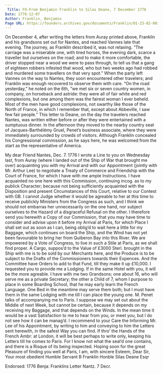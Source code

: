 ```yaml
---
 Title: FO-From Benjamin Franklin to Silas Deane, 7 December 1776
Date: 1776-12-07
Author: Franklin, Benjamin
Page URL: https://founders.archives.gov/documents/Franklin/01-23-02-0010
---
```


On December 4, after writing the letters from Auray printed above, Franklin and his grandsons set out for Nantes, and reached Vannes late that evening. The journey, as Franklin described it, was not relaxing. “The carriage was a miserable one, with tired horses, the evening dark, scarce a traveller but ourselves on the road; and to make it more comfortable, the driver stopped near a wood we were to pass through, to tell us that a gang of eighteen robbers infested that wood, who but two weeks ago had robbed and murdered some travellers on that very spot.” When the party left Vannes on the way to Nantes, they soon encountered other travelers; and Franklin was enough recovered to observe them with care. “On the road yesterday,” he noted on the 6th, “we met six or seven country women, in company, on horseback and astride: they were all of fair white and red complexions, but one among them was the fairest woman I ever beheld. Most of the men have good complexions, not swarthy like those of the North of France, in which I remember that, except about Abbeville, I saw few fair people.”
This letter to Deane, on the day the travelers reached Nantes, was written either before or after they were entertained with a sumptuous dinner. In the afternoon they moved to the nearby country seat of Jacques-Barthélémy Gruel, Penet’s business associate, where they were immediately surrounded by crowds of visitors. Although Franklin concealed his Congressional commission, as he says here, he was welcomed from the start as the representative of America.
 
My dear Friend
Nantes, Dec. 7. 1776
I wrote a Line to you on Wednesday last, from Auray (where I landed out of the Ship of War that brought me over) acquainting you with my Arrival and with our Appointment (jointly with Mr. Arthur Lee) to negotiate a Treaty of Commerce and Friendship with the Court of France, for which I have with me ample Instructions. I have acquainted no one here with this Commission, continuing incog. as to my publick Character; because not being sufficiently acquainted with the Disposition and present Circumstances of this Court, relative to our Contest with GB. I cannot Judge whether it would be agreable to her at this time to receive publickly Ministers from the Congress as such, and I think we should not embarras her unnecessarily on the one hand, nor subject ourselves to the Hazard of a disgraceful Refusal on the other. I therefore send you herewith a Copy of our Commission, that you may have time to consider and advise upon it before my Arrival at Paris, for which Place I shall set out as soon as I can, being oblig’d to wait here a little for my Baggage, which continues on board the Ship, and the Wind has not yet been favourable to bring her from Quiberon Bay into this River. We are impowered by a Vote of Congress, to live in such a Stile at Paris, as we shall find proper. A Cargo, suppos’d to the Value of £3000 Sterl. brought in the Ship with me is to be sold by our Merchants here, and the Produce is to be subject to the Drafts of the Commissioners towards their Expences. And the Committee have Orders to add to that Fund, till they make it up £10,000. I requested you to provide me a Lodging. If in the same Hotel with you, it will be the more agreable. I have with me two Grandsons; one about 16, who will serve me as a private Secretary; the other a Child of 7, whom I purpose to place in some Boarding School, that he may early learn the French Language. One Bed in the meantime may serve them both; but I must have them in the same Lodging with me till I can place the young one. M. Penet talks of accompanying me to Paris. I suppose we may set out about the Middle of next Week, but cannot be certain, because it depends on my receiving my Baggage, and that depends on the Winds. In the mean time it would be a vast Satisfaction to me to hear from you, or meet you, but I do not see how it can be manag’d. I recommend to your Care the Informing Mr. Lee of his Appointment, by writing to him and conveying to him the Letters sent herewith, in the safest Way you can find. If thro’ the Hands of the French Ambr: at London, it will be best perhaps to write only, keeping his Letters till he comes to Paris. For I know not what the seal’d one contains, and there is a Risque of its being inspected. Hoping soon for the great Pleasure of finding you well at Paris, I am, with sincere Esteem, Dear Sir, Your most obedient Humble Servant
B Franklin
Honble Silas Deane Esqr
 
Endorsed: 1776 Benja: Franklins Letter Nantz. 7 Decr.

